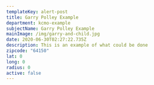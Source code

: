 ```yaml
---
templateKey: alert-post
title: Garry Polley Example
department: kcmo-example
subjectName: Garry Polley Example
mainImage: /img/garry-and-child.jpg
date: 2020-06-30T02:27:22.735Z
description: This is an example of what could be done
zipcode: "64150"
lat: 0
long: 0
radius: 0
active: false
---
```


